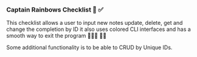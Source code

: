 ### Captain Rainbows Checklist 🌈 ✅
This checklist allows a user to input new notes 
update, delete, get and change the completion by ID 
it also uses colored CLI interfaces and has a smooth way to exit
the program 👨🏻‍💻 🕺🏻

Some additional functionality is to be able to CRUD by Unique IDs.
